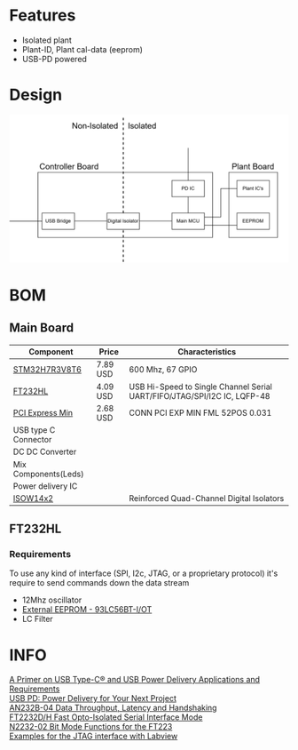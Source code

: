 # Features
- Isolated plant
- Plant-ID, Plant cal-data (eeprom)
- USB-PD powered

# Design
<img src="design.png" width="800" />

# BOM
## Main Board

|Component|Price|Characteristics|
|--|--|--|
|[STM32H7R3V8T6](https://www.st.com/resource/en/datasheet/stm32h7r3a8.pdf)| 7.89 USD| 600 Mhz, 67 GPIO|
|[FT232HL](https://ftdichip.com/products/ft232hl/)|4.09 USD| USB Hi-Speed to Single Channel Serial UART/FIFO/JTAG/SPI/I2C IC, LQFP-48|
|[PCI Express Min](https://www.digikey.com.mx/en/products/detail/jae-electronics/MM60-52B1-E1-R650/2071034)|2.68 USD|CONN PCI EXP MIN FML 52POS 0.031|
|USB type C Connector|||
|DC DC Converter|||
|Mix Components(Leds)|||
|Power delivery IC|||
|[ISOW14x2](https://www.ti.com/lit/ds/symlink/iso7740-q1.pdf?HQS=dis-dk-null-digikeymode-dsf-pf-null-wwe&ts=1725598433136)|| Reinforced Quad-Channel Digital Isolators|

## FT232HL
### Requirements
To use any kind of interface (SPI, I2c, JTAG, or a proprietary protocol) it's require to send commands down the data stream
- 12Mhz oscillator
- [External EEPROM - 93LC56BT-I/OT](https://ww1.microchip.com/downloads/en/DeviceDoc/21794G.pdf) 
- LC Filter

# INFO
[A Primer on USB Type-C® and USB Power Delivery Applications and Requirements](https://www.ti.com/lit/SLYY109B) \
[USB PD: Power Delivery for Your Next Project](https://resources.altium.com/p/usb-power-delivery-your-next-project) \
[AN232B-04 Data Throughput, Latency and Handshaking](https://ftdichip.com/wp-content/uploads/2020/08/AN232B-04_DataLatencyFlow.pdf)\
[FT2232D/H Fast Opto-Isolated Serial Interface Mode](https://www.ftdichip.com/Support/Documents/AppNotes/AN_131_FT2232D_H_Fast%20Opto-Isolated%20Serial%20Interface%20mode.pdf)\
[N2232-02 Bit Mode Functions for the FT223](https://www.ftdichip.com/Documents/AppNotes/AN2232C-02_FT2232CBitMode.pdf)\
[Examples  for the JTAG interface with Labview](https://ftdichip.com/software-examples/mpsse-projects/ftcjtag-examples/)

